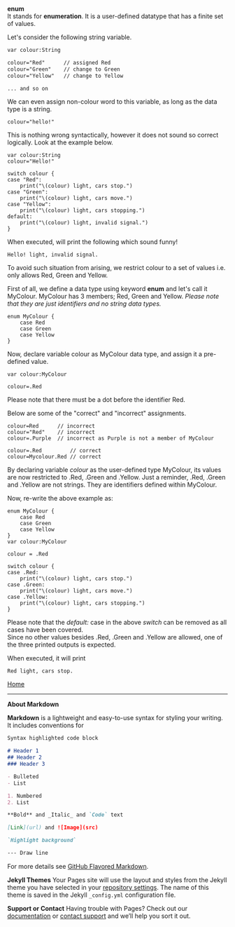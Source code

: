 **enum**  
It stands for **enumeration**. It is a user-defined datatype that has a finite set of values.

Let's consider the following string variable.  

```markdown
var colour:String

colour="Red"      // assigned Red
colour="Green"    // change to Green
colour="Yellow"   // change to Yellow

... and so on
```  
We can even assign non-colour word to this variable, as long as the data type is a string.
```
colour="hello!"
```
This is nothing wrong syntactically, however it does not sound so correct logically. Look at the example below.
```
var colour:String
colour="Hello!"

switch colour {
case "Red":
    print("\(colour) light, cars stop.")
case "Green":
    print("\(colour) light, cars move.")
case "Yellow":
    print("\(colour) light, cars stopping.")
default:
    print("\(colour) light, invalid signal.")
}
```
When executed, will print the following which sound funny!
```
Hello! light, invalid signal.
```
To avoid such situation from arising, we restrict colour to a set of values i.e. only allows Red, Green and Yellow.  

First of all, we define a data type using keyword **enum** and let's call it MyColour. MyColour has 3 members; Red, Green and Yellow. *Please note that they are just identifiers and no string data types.*

```
enum MyColour {
    case Red
    case Green
    case Yellow
}
```

Now, declare variable colour as MyColour data type, and assign it a pre-defined value.
```
var colour:MyColour

colour=.Red
```
Please note that there must be a dot before the identifier Red.  
  
Below are some of the "correct" and "incorrect" assignments.
```
colour=Red      // incorrect
colour="Red"    // incorrect
colour=.Purple  // incorrect as Purple is not a member of MyColour

colour=.Red         // correct
colour=Mycolour.Red // correct
```
By declaring variable *colour* as the user-defined type MyColour, its values are now restricted to .Red, .Green and .Yellow. Just a reminder, .Red, .Green and .Yellow are not strings. They are identifiers defined within MyColour.
  
Now, re-write the above example as:
```
enum MyColour {
    case Red
    case Green
    case Yellow
}
var colour:MyColour

colour = .Red

switch colour {
case .Red:
    print("\(colour) light, cars stop.")
case .Green:
    print("\(colour) light, cars move.")
case .Yellow:
    print("\(colour) light, cars stopping.")
}
```
Please note that the *default:* case in the above *switch* can be removed as all cases have been covered.  
Since no other values besides .Red, .Green and .Yellow are allowed, one of the three printed outputs is expected.  

When executed, it will print
```
Red light, cars stop.
```

  
[Home](https://siewmeng.github.io/swift/)

-------------------------------------------------------------------------

**About Markdown**

**Markdown** is a lightweight and easy-to-use syntax for styling your writing. It includes conventions for

```markdown
Syntax highlighted code block

# Header 1
## Header 2
### Header 3

- Bulleted
- List

1. Numbered
2. List

**Bold** and _Italic_ and `Code` text

[Link](url) and ![Image](src)

`Highlight background`

--- Draw line

```
For more details see [GitHub Flavored Markdown](https://guides.github.com/features/mastering-markdown/).

**Jekyll Themes**
Your Pages site will use the layout and styles from the Jekyll theme you have selected in your [repository settings](https://github.com/siewmeng/sm/settings). The name of this theme is saved in the Jekyll `_config.yml` configuration file.

**Support or Contact**
Having trouble with Pages? Check out our [documentation](https://help.github.com/categories/github-pages-basics/) or [contact support](https://github.com/contact) and we’ll help you sort it out.
